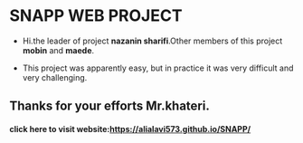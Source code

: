 # SNAPP WEB PROJECT

- Hi.the leader of project **nazanin sharifi**.Other members of this project **mobin** and **maede**.




- This project was apparently easy, but in practice it was very difficult and very challenging.



## Thanks for your efforts Mr.khateri.




#### click here to visit website:https://alialavi573.github.io/SNAPP/
